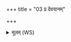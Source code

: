 +++
title = "03 प्र देवयानम्"

+++
<details><summary>मूलम् (WS)</summary>

प्र देवयानं पन्थां जानाति न पितृयाणमा देवेषु वृश्चते हुतमस्य भवति ।  
यो वा एवं विदुषा व्रात्येनातिसृष्टो जुहोति ॥ ३ ॥
</details>